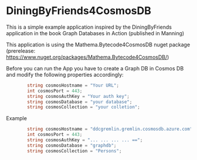 # DiningByFriends4CosmosDB

This is a simple example application inspired by the DiningByFriends application in the book Graph Databases in Action (published in Manning)

This application is using the Mathema.Bytecode4CosmosDB nuget package (prerelease: https://www.nuget.org/packages/Mathema.Bytecode4CosmosDB/)

Before you can run the App you have to create a Graph DB in Cosmos DB and modify the following properties accordingly:
```C#
        string cosmosHostname = "Your URL";                               // Enter your Graph DB URL
        int cosmosPort = 443;
        string cosmosAuthKey = "Your auth key";                           // Enter your Authkey here
        string cosmosDatabase = "your database";                          // Enter your Database
        string cosmosCollection = "your colletion";                       // Enter your Colletion  
```

Example 
```C#
        string cosmosHostname = "ddcgremlin.gremlin.cosmosdb.azure.com";
        int cosmosPort = 443;
        string cosmosAuthKey = "... ... ... ... ==";
        string cosmosDatabase = "graphdb";
        string cosmosCollection = "Persons";
```
